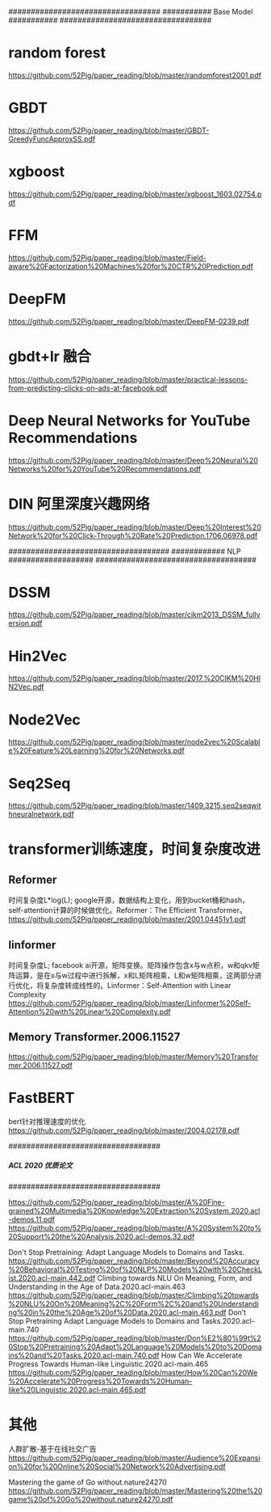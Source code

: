 

##################################
########### Base Model ###########
##################################


# random forest
https://github.com/52Pig/paper_reading/blob/master/randomforest2001.pdf

# GBDT
https://github.com/52Pig/paper_reading/blob/master/GBDT-GreedyFuncApproxSS.pdf

# xgboost
https://github.com/52Pig/paper_reading/blob/master/xgboost_1603.02754.pdf

# FFM
https://github.com/52Pig/paper_reading/blob/master/Field-aware%20Factorization%20Machines%20for%20CTR%20Prediction.pdf

# DeepFM
https://github.com/52Pig/paper_reading/blob/master/DeepFM-0239.pdf




# gbdt+lr 融合
https://github.com/52Pig/paper_reading/blob/master/practical-lessons-from-predicting-clicks-on-ads-at-facebook.pdf

# Deep Neural Networks for YouTube Recommendations
https://github.com/52Pig/paper_reading/blob/master/Deep%20Neural%20Networks%20for%20YouTube%20Recommendations.pdf

# DIN 阿里深度兴趣网络
https://github.com/52Pig/paper_reading/blob/master/Deep%20Interest%20Network%20for%20Click-Through%20Rate%20Prediction.1706.06978.pdf



####################################
############ NLP ###################
####################################

# DSSM
https://github.com/52Pig/paper_reading/blob/master/cikm2013_DSSM_fullversion.pdf


# Hin2Vec
https://github.com/52Pig/paper_reading/blob/master/2017.%20CIKM%20HIN2Vec.pdf
# Node2Vec
https://github.com/52Pig/paper_reading/blob/master/node2vec%20Scalable%20Feature%20Learning%20for%20Networks.pdf

# Seq2Seq
https://github.com/52Pig/paper_reading/blob/master/1409.3215.seq2seqwithneuralnetwork.pdf


# transformer训练速度，时间复杂度改进
## Reformer
时间复杂度L*log(L); google开源，数据结构上变化，用到bucket桶和hash，self-attention计算的时候做优化。Reformer：The Efficient Transformer。
https://github.com/52Pig/paper_reading/blob/master/2001.04451v1.pdf

## linformer
时间复杂度L; facebook ai开源，矩阵变换。矩阵操作包含x与w点积，w和qkv矩阵运算，是在x与w过程中进行拆解，x和L矩阵相乘，L和w矩阵相乘，这两部分进行优化，将复杂度转成线性的。Linformer：Self-Attention with Linear Complexity
https://github.com/52Pig/paper_reading/blob/master/Linformer%20Self-Attention%20with%20Linear%20Complexity.pdf

## Memory Transformer.2006.11527
https://github.com/52Pig/paper_reading/blob/master/Memory%20Transformer.2006.11527.pdf


# FastBERT
bert针对推理速度的优化
https://github.com/52Pig/paper_reading/blob/master/2004.02178.pdf

##################################
##### ACL 2020 优质论文 ##########
##################################

https://github.com/52Pig/paper_reading/blob/master/A%20Fine-grained%20Multimedia%20Knowledge%20Extraction%20System.2020.acl-demos.11.pdf
https://github.com/52Pig/paper_reading/blob/master/A%20System%20to%20Support%20the%20Analysis.2020.acl-demos.32.pdf

Don't Stop Pretraining: Adapt Language Models to Domains and Tasks.
https://github.com/52Pig/paper_reading/blob/master/Beyond%20Accuracy%20Behavioral%20Testing%20of%20NLP%20Models%20with%20CheckList.2020.acl-main.442.pdf
Climbing towards NLU On Meaning, Form, and Understanding in the Age of Data.2020.acl-main.463
https://github.com/52Pig/paper_reading/blob/master/Climbing%20towards%20NLU%20On%20Meaning%2C%20Form%2C%20and%20Understanding%20in%20the%20Age%20of%20Data.2020.acl-main.463.pdf
Don’t Stop Pretraining Adapt Language Models to Domains and Tasks.2020.acl-main.740
https://github.com/52Pig/paper_reading/blob/master/Don%E2%80%99t%20Stop%20Pretraining%20Adapt%20Language%20Models%20to%20Domains%20and%20Tasks.2020.acl-main.740.pdf
How Can We Accelerate Progress Towards Human-like Linguistic.2020.acl-main.465
https://github.com/52Pig/paper_reading/blob/master/How%20Can%20We%20Accelerate%20Progress%20Towards%20Human-like%20Linguistic.2020.acl-main.465.pdf









# 其他
人群扩散-基于在线社交广告
https://github.com/52Pig/paper_reading/blob/master/Audience%20Expansion%20for%20Online%20Social%20Network%20Advertising.pdf

Mastering the game of Go without.nature24270
https://github.com/52Pig/paper_reading/blob/master/Mastering%20the%20game%20of%20Go%20without.nature24270.pdf


